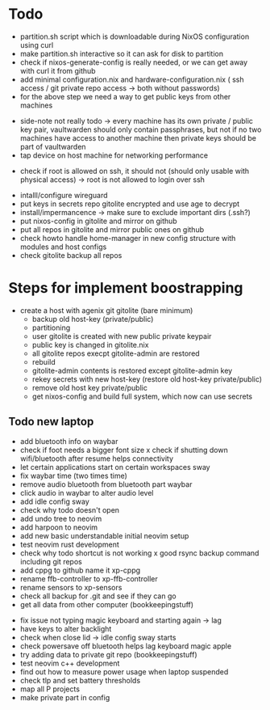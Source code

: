 # Todo
+ partition.sh script which is downloadable during NixOS configuration using curl
+ make partition.sh interactive so it can ask for disk to partition
+ check if nixos-generate-config is really needed, or we can get away with curl it from github
+ add  minimal configuration.nix and hardware-configuration.nix ( ssh access / git private repo access -> both without passwords)
+ for the above step we need a way to get public keys from other machines
- side-note not really todo -> every machine has its own private / public key pair, vaultwarden should only contain passphrases, but not if no two machines have access to another machine then private keys should be part of vaultwarden
- tap device on host machine for networking performance
+ check if root is allowed on ssh, it should not (should only usable with physical access) -> root is not allowed to login over ssh
- intalll/configure wireguard
- put keys in secrets repo gitolite encrypted and use age to decrypt
- install/impermancence -> make sure to exclude important dirs (.ssh?)
- put nixos-config in gitolite and mirror on github
- put all repos in gitolite and mirror public ones on github
- check howto handle home-manager in new config structure with modules and host configs
- check gitolite backup all repos

# Steps for implement boostrapping
 - create a host with agenix git gitolite (bare minimum)
   - backup old host-key (private/public)
   - partitioning
   - user gitolite is created with new public private keypair
   - public key is changed in gitolite.nix
   - all gitolite repos execpt gitolite-admin are restored
   - rebuild
   - gitolite-admin contents is restored except gitolite-admin key
   - rekey secrets with new host-key (restore old host-key private/public)
   - remove old host key private/public
   - get nixos-config and build full system, which now can use secrets

## Todo new laptop
+ add bluetooth info on waybar
+ check if foot needs a bigger font size
x check if shutting down wifi/bluetooth after resume helps connectivity
+ let certain applications start on certain workspaces sway
+ fix waybar time (two times time)
+ remove audio bluetooth from bluetooth part waybar
+ click audio in waybar to alter audio level
+ add idle config sway
+ check why todo doesn't open
+ add undo tree to neovim
+ add harpoon to neovim
+ add new basic understandable initial neovim setup
+ test neovim rust development
+ check why todo shortcut is not working
x good rsync backup command including git repos
+ add cppg to github name it xp-cppg
+ rename ffb-controller to xp-ffb-controller
+ rename sensors to xp-sensors
+ check all backup for .git and see if they can go
+ get all data from other computer (bookkeepingstuff)
- fix issue not typing magic keyboard and starting again -> lag
- have keys to alter backlight
- check when close lid -> idle config sway starts
- check powersave off bluetooth helps lag keyboard magic apple
- try adding data to private git repo (bookkeepingstuff)
- test neovim c++ development
- find out how to measure power usage when laptop suspended
- check tlp and set battery thresholds
- map all P projects
- make private part in config
